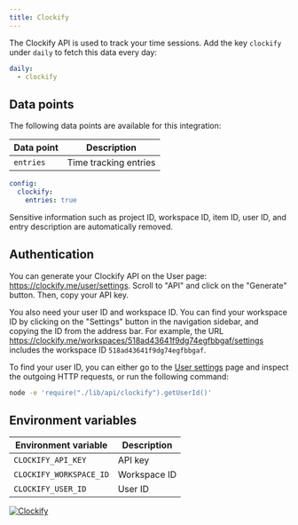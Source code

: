 ```yaml
---
title: Clockify
---
```


The Clockify API is used to track your time sessions. Add the key `clockify` under `daily` to fetch this data every day:

```yaml title=".stethoscoperc.yml"
daily:
  - clockify
```

## Data points

The following data points are available for this integration:

| Data point | Description           |
| ---------- | --------------------- |
| `entries`  | Time tracking entries |

```yaml title=".stethoscoperc.yml"
config:
  clockify:
    entries: true
```

Sensitive information such as project ID, workspace ID, item ID, user ID, and entry description are automatically removed.

## Authentication

You can generate your Clockify API on the User page: https://clockify.me/user/settings. Scroll to "API" and click on the "Generate" button. Then, copy your API key.

You also need your user ID and workspace ID. You can find your workspace ID by clicking on the "Settings" button in the navigation sidebar, and copying the ID from the address bar. For example, the URL https://clockify.me/workspaces/518ad43641f9dg74egfbbgaf/settings includes the workspace ID `518ad43641f9dg74egfbbgaf`.

To find your user ID, you can either go to the [User settings](https://clockify.me/user/settings) page and inspect the outgoing HTTP requests, or run the following command:

```bash
node -e 'require("./lib/api/clockify").getUserId()'
```

## Environment variables

| Environment variable    | Description  |
| ----------------------- | ------------ |
| `CLOCKIFY_API_KEY`      | API key      |
| `CLOCKIFY_WORKSPACE_ID` | Workspace ID |
| `CLOCKIFY_USER_ID`      | User ID      |

<a href="/docs/integrations/clockify"><img class="logos" alt="Clockify" src="https://stethoscope.js.org/branding/integrations/clockify.png" /></a>
